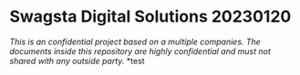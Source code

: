 # Swagsta Digital Solutions 20230120
*This is an confidential project based on a multiple companies. The documents inside this repository are highly confidential and must not shared with any outside party.*
*test